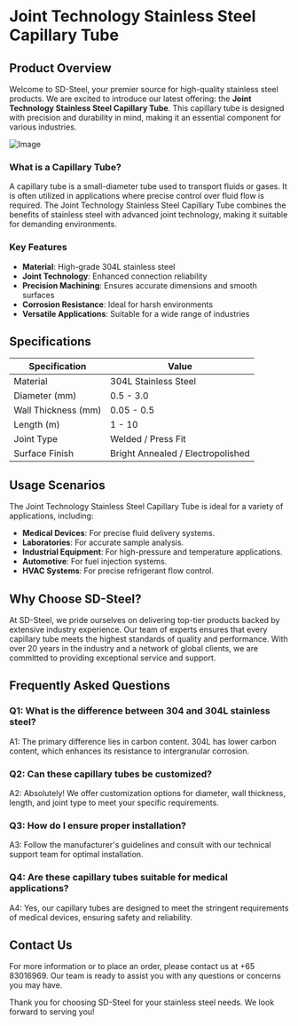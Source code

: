# Joint Technology Stainless Steel Capillary Tube

## Product Overview

Welcome to SD-Steel, your premier source for high-quality stainless steel products. We are excited to introduce our latest offering: the **Joint Technology Stainless Steel Capillary Tube**. This capillary tube is designed with precision and durability in mind, making it an essential component for various industries.

![Image](https://github.com/user-attachments/assets/2567258e-e124-4816-932d-1809bd27ef0b)

### What is a Capillary Tube?

A capillary tube is a small-diameter tube used to transport fluids or gases. It is often utilized in applications where precise control over fluid flow is required. The Joint Technology Stainless Steel Capillary Tube combines the benefits of stainless steel with advanced joint technology, making it suitable for demanding environments.

### Key Features

- **Material**: High-grade 304L stainless steel
- **Joint Technology**: Enhanced connection reliability
- **Precision Machining**: Ensures accurate dimensions and smooth surfaces
- **Corrosion Resistance**: Ideal for harsh environments
- **Versatile Applications**: Suitable for a wide range of industries

## Specifications

| Specification | Value |
|---------------|-------|
| Material      | 304L Stainless Steel |
| Diameter (mm) | 0.5 - 3.0 |
| Wall Thickness (mm) | 0.05 - 0.5 |
| Length (m)    | 1 - 10 |
| Joint Type    | Welded / Press Fit |
| Surface Finish| Bright Annealed / Electropolished |

## Usage Scenarios

The Joint Technology Stainless Steel Capillary Tube is ideal for a variety of applications, including:

- **Medical Devices**: For precise fluid delivery systems.
- **Laboratories**: For accurate sample analysis.
- **Industrial Equipment**: For high-pressure and temperature applications.
- **Automotive**: For fuel injection systems.
- **HVAC Systems**: For precise refrigerant flow control.

## Why Choose SD-Steel?

At SD-Steel, we pride ourselves on delivering top-tier products backed by extensive industry experience. Our team of experts ensures that every capillary tube meets the highest standards of quality and performance. With over 20 years in the industry and a network of global clients, we are committed to providing exceptional service and support.

## Frequently Asked Questions

### Q1: What is the difference between 304 and 304L stainless steel?
A1: The primary difference lies in carbon content. 304L has lower carbon content, which enhances its resistance to intergranular corrosion.

### Q2: Can these capillary tubes be customized?
A2: Absolutely! We offer customization options for diameter, wall thickness, length, and joint type to meet your specific requirements.

### Q3: How do I ensure proper installation?
A3: Follow the manufacturer's guidelines and consult with our technical support team for optimal installation.

### Q4: Are these capillary tubes suitable for medical applications?
A4: Yes, our capillary tubes are designed to meet the stringent requirements of medical devices, ensuring safety and reliability.

## Contact Us

For more information or to place an order, please contact us at +65 83016969. Our team is ready to assist you with any questions or concerns you may have.

Thank you for choosing SD-Steel for your stainless steel needs. We look forward to serving you!